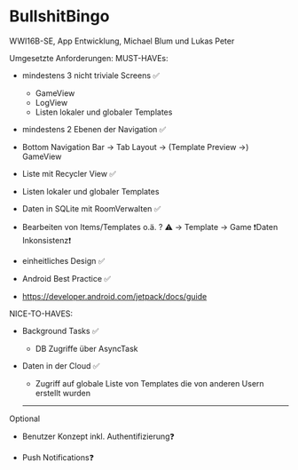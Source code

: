 # BullshitBingo
WWI16B-SE, App Entwicklung, Michael Blum und Lukas Peter

Umgesetzte Anforderungen:
MUST-HAVEs:

- mindestens 3 nicht triviale Screens ✅
  - GameView
  - LogView
  - Listen lokaler und globaler Templates
 
 - mindestens 2 Ebenen der Navigation ✅
  - Bottom Navigation Bar -> Tab Layout -> (Template Preview ->) GameView
  
 - Liste mit Recycler View ✅
  - Listen lokaler und globaler Templates
  
 - Daten in SQLite mit RoomVerwalten ✅
 
 - Bearbeiten von Items/Templates o.ä. ? ⚠️
   -> Template -> Game ❗️Daten Inkonsistenz❗️
 
 - einheitliches Design ✅
 
 - Android Best Practice ✅
  - https://developer.android.com/jetpack/docs/guide 

NICE-TO-HAVES:

- Background Tasks ✅ 
  - DB Zugriffe über AsyncTask
  
- Daten in der Cloud ✅
  - Zugriff auf globale Liste von Templates die von anderen Usern erstellt wurden
  
  -----------------
 Optional 
  
- Benutzer Konzept inkl. Authentifizierung❓

- Push Notifications❓
